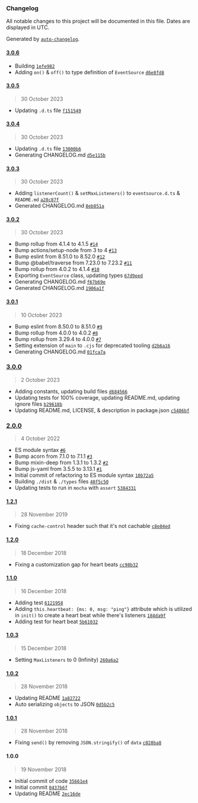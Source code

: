 ### Changelog

All notable changes to this project will be documented in this file. Dates are displayed in UTC.

Generated by [`auto-changelog`](https://github.com/CookPete/auto-changelog).

#### [3.0.6](https://github.com/avoidwork/tiny-eventsource/compare/3.0.5...3.0.6)

- Building [`1efe982`](https://github.com/avoidwork/tiny-eventsource/commit/1efe9822858f8dde9097d4ec09b00d3d796378a7)
- Adding `on()` & `off()` to type definition of `EventSource` [`d6e8fd8`](https://github.com/avoidwork/tiny-eventsource/commit/d6e8fd838391308f56f2fc9631bc7e91444b58b2)

#### [3.0.5](https://github.com/avoidwork/tiny-eventsource/compare/3.0.4...3.0.5)

> 30 October 2023

- Updating `.d.ts` file [`f151549`](https://github.com/avoidwork/tiny-eventsource/commit/f151549f30aa7671a60fe6d3eb0e98c055c9d90f)

#### [3.0.4](https://github.com/avoidwork/tiny-eventsource/compare/3.0.3...3.0.4)

> 30 October 2023

- Updating `.d.ts` file [`13000b6`](https://github.com/avoidwork/tiny-eventsource/commit/13000b6c3c8fa30000b6cdd39d50e1b043ef1a6c)
- Generating CHANGELOG.md [`d5e115b`](https://github.com/avoidwork/tiny-eventsource/commit/d5e115b332269370a4c0c737f6014c61c571364d)

#### [3.0.3](https://github.com/avoidwork/tiny-eventsource/compare/3.0.2...3.0.3)

> 30 October 2023

- Adding `listenerCount()` & `setMaxListeners()` to `eventsource.d.ts` & `README.md` [`a28c87f`](https://github.com/avoidwork/tiny-eventsource/commit/a28c87fdd876be4d0eb4802c818bbb3b06770756)
- Generated CHANGELOG.md [`8eb851a`](https://github.com/avoidwork/tiny-eventsource/commit/8eb851aabb52bde2cbeeb2f4cdb2b130158e6584)

#### [3.0.2](https://github.com/avoidwork/tiny-eventsource/compare/3.0.1...3.0.2)

> 30 October 2023

- Bump rollup from 4.1.4 to 4.1.5 [`#14`](https://github.com/avoidwork/tiny-eventsource/pull/14)
- Bump actions/setup-node from 3 to 4 [`#13`](https://github.com/avoidwork/tiny-eventsource/pull/13)
- Bump eslint from 8.51.0 to 8.52.0 [`#12`](https://github.com/avoidwork/tiny-eventsource/pull/12)
- Bump @babel/traverse from 7.23.0 to 7.23.2 [`#11`](https://github.com/avoidwork/tiny-eventsource/pull/11)
- Bump rollup from 4.0.2 to 4.1.4 [`#10`](https://github.com/avoidwork/tiny-eventsource/pull/10)
- Exporting `EventSource` class, updating types [`67d9eed`](https://github.com/avoidwork/tiny-eventsource/commit/67d9eed969d7023944662849405bee56cc8f7789)
- Generating CHANGELOG.md [`f67b69e`](https://github.com/avoidwork/tiny-eventsource/commit/f67b69eb78c6cc57868d1a140eeb3bc5448a3748)
- Generated CHANGELOG.md [`1906a1f`](https://github.com/avoidwork/tiny-eventsource/commit/1906a1f38c7bcc8500a82cfb9a1b76a78f7789e2)

#### [3.0.1](https://github.com/avoidwork/tiny-eventsource/compare/3.0.0...3.0.1)

> 10 October 2023

- Bump eslint from 8.50.0 to 8.51.0 [`#9`](https://github.com/avoidwork/tiny-eventsource/pull/9)
- Bump rollup from 4.0.0 to 4.0.2 [`#8`](https://github.com/avoidwork/tiny-eventsource/pull/8)
- Bump rollup from 3.29.4 to 4.0.0 [`#7`](https://github.com/avoidwork/tiny-eventsource/pull/7)
- Setting extension of `main` to `.cjs` for deprecated tooling [`d2b6a16`](https://github.com/avoidwork/tiny-eventsource/commit/d2b6a16912e2041e547a65ef9051445d8269c532)
- Generating CHANGELOG.md [`01fca7a`](https://github.com/avoidwork/tiny-eventsource/commit/01fca7a261170d3bd1a0b7bf500f4c1cd9a4e9d7)

### [3.0.0](https://github.com/avoidwork/tiny-eventsource/compare/2.0.0...3.0.0)

> 2 October 2023

- Adding constants, updating build files [`d684566`](https://github.com/avoidwork/tiny-eventsource/commit/d684566c335aa8cfffb63a717e726de1e5d9f046)
- Updating tests for 100% coverage, updating README.md, updating ignore files [`b29618b`](https://github.com/avoidwork/tiny-eventsource/commit/b29618be39b85aa5ac56a690184236d23271c03d)
- Updating README.md, LICENSE, & description in package.json [`c5486bf`](https://github.com/avoidwork/tiny-eventsource/commit/c5486bf55e49885444b98f7eadc788883471cb8a)

### [2.0.0](https://github.com/avoidwork/tiny-eventsource/compare/1.2.1...2.0.0)

> 4 October 2022

- ES module syntax [`#6`](https://github.com/avoidwork/tiny-eventsource/pull/6)
- Bump acorn from 7.1.0 to 7.1.1 [`#3`](https://github.com/avoidwork/tiny-eventsource/pull/3)
- Bump mixin-deep from 1.3.1 to 1.3.2 [`#2`](https://github.com/avoidwork/tiny-eventsource/pull/2)
- Bump js-yaml from 3.5.5 to 3.13.1 [`#1`](https://github.com/avoidwork/tiny-eventsource/pull/1)
- Initial commit of refactoring to ES module syntax [`10b72a5`](https://github.com/avoidwork/tiny-eventsource/commit/10b72a59ae8619a66f529ebdd001f0a9046fc880)
- Building `./dist` & `./types` files [`40f5c50`](https://github.com/avoidwork/tiny-eventsource/commit/40f5c50acbb6683965330ae2e8753854e6245a38)
- Updating tests to run in `mocha` with `assert` [`5384331`](https://github.com/avoidwork/tiny-eventsource/commit/5384331c9c356804f8c8bdd1dbdd39e44f6b3f86)

#### [1.2.1](https://github.com/avoidwork/tiny-eventsource/compare/1.2.0...1.2.1)

> 28 November 2019

- Fixing `cache-control` header such that it's not cachable [`c8e04ed`](https://github.com/avoidwork/tiny-eventsource/commit/c8e04ed36239427746ef48fa2b2ae285afd0dcb2)

#### [1.2.0](https://github.com/avoidwork/tiny-eventsource/compare/1.1.0...1.2.0)

> 18 December 2018

- Fixing a customization gap for heart beats [`cc98b32`](https://github.com/avoidwork/tiny-eventsource/commit/cc98b32a423cc44be6e2c95dcef20b1ca23a2c74)

#### [1.1.0](https://github.com/avoidwork/tiny-eventsource/compare/1.0.3...1.1.0)

> 16 December 2018

- Adding test [`6121958`](https://github.com/avoidwork/tiny-eventsource/commit/61219585d146839ad0475263e6b56eb1050ed92f)
- Adding `this.heartbeat: {ms: 0, msg: "ping"}` attribute which is utilized in `init()` to create a heart beat while there's listeners [`184da9f`](https://github.com/avoidwork/tiny-eventsource/commit/184da9f8846be0d90ab9effe0700c10f4fae3a70)
- Adding test for heart beat [`5b61032`](https://github.com/avoidwork/tiny-eventsource/commit/5b61032a1593da0cd54ece798517189e560566eb)

#### [1.0.3](https://github.com/avoidwork/tiny-eventsource/compare/1.0.2...1.0.3)

> 15 December 2018

- Setting `MaxListeners` to 0 (Infinity) [`260a6a2`](https://github.com/avoidwork/tiny-eventsource/commit/260a6a2e8de4db693dceba0898eecdb03a028077)

#### [1.0.2](https://github.com/avoidwork/tiny-eventsource/compare/1.0.1...1.0.2)

> 28 November 2018

- Updating README [`1a82722`](https://github.com/avoidwork/tiny-eventsource/commit/1a82722bba19a2ea99aea336e5ea59fd9791a869)
- Auto serializing `objects` to JSON [`0d5b2c5`](https://github.com/avoidwork/tiny-eventsource/commit/0d5b2c5c45c83b85dc54c1b4519c5897943ee082)

#### [1.0.1](https://github.com/avoidwork/tiny-eventsource/compare/1.0.0...1.0.1)

> 28 November 2018

- Fixing `send()` by removing `JSON.stringify()` of `data` [`c028ba8`](https://github.com/avoidwork/tiny-eventsource/commit/c028ba82e827f906239df8476cb3878118e0b438)

#### 1.0.0

> 19 November 2018

- Initial commit of code [`35661e4`](https://github.com/avoidwork/tiny-eventsource/commit/35661e41d5436b6f227978ae68b644ee17730f96)
- Initial commit [`0437b6f`](https://github.com/avoidwork/tiny-eventsource/commit/0437b6f61ed58182fb864a52ed203e9ff74c43a3)
- Updating README [`2ec16de`](https://github.com/avoidwork/tiny-eventsource/commit/2ec16de78c95549852d821f71fb7e0ae1600da0e)
